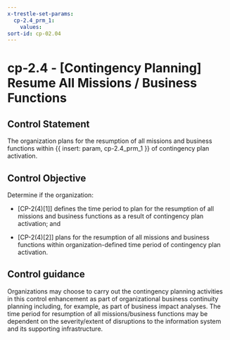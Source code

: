 ```yaml
---
x-trestle-set-params:
  cp-2.4_prm_1:
    values:
sort-id: cp-02.04
---
```


# cp-2.4 - \[Contingency Planning\] Resume All Missions / Business Functions

## Control Statement

The organization plans for the resumption of all missions and business functions within {{ insert: param, cp-2.4_prm_1 }} of contingency plan activation.

## Control Objective

Determine if the organization:

- \[CP-2(4)[1]\] defines the time period to plan for the resumption of all missions and business functions as a result of contingency plan activation; and

- \[CP-2(4)[2]\] plans for the resumption of all missions and business functions within organization-defined time period of contingency plan activation.

## Control guidance

Organizations may choose to carry out the contingency planning activities in this control enhancement as part of organizational business continuity planning including, for example, as part of business impact analyses. The time period for resumption of all missions/business functions may be dependent on the severity/extent of disruptions to the information system and its supporting infrastructure.
